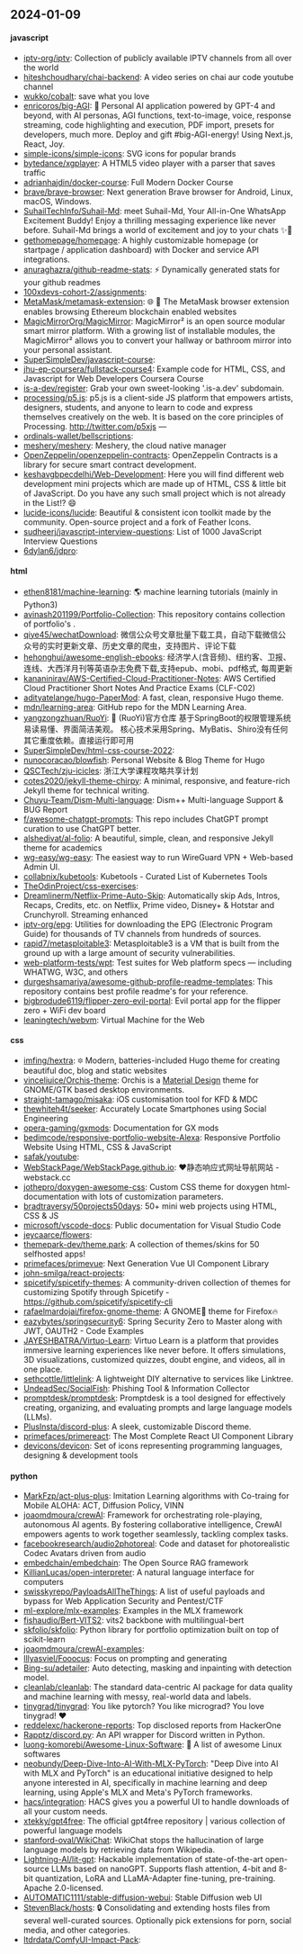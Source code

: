 ## 2024-01-09

#### javascript
* [iptv-org/iptv](https://github.com/iptv-org/iptv): Collection of publicly available IPTV channels from all over the world
* [hiteshchoudhary/chai-backend](https://github.com/hiteshchoudhary/chai-backend): A video series on chai aur code youtube channel
* [wukko/cobalt](https://github.com/wukko/cobalt): save what you love
* [enricoros/big-AGI](https://github.com/enricoros/big-AGI): 💬 Personal AI application powered by GPT-4 and beyond, with AI personas, AGI functions, text-to-image, voice, response streaming, code highlighting and execution, PDF import, presets for developers, much more. Deploy and gift #big-AGI-energy! Using Next.js, React, Joy.
* [simple-icons/simple-icons](https://github.com/simple-icons/simple-icons): SVG icons for popular brands
* [bytedance/xgplayer](https://github.com/bytedance/xgplayer): A HTML5 video player with a parser that saves traffic
* [adrianhajdin/docker-course](https://github.com/adrianhajdin/docker-course): Full Modern Docker Course
* [brave/brave-browser](https://github.com/brave/brave-browser): Next generation Brave browser for Android, Linux, macOS, Windows.
* [SuhailTechInfo/Suhail-Md](https://github.com/SuhailTechInfo/Suhail-Md): meet Suhail-Md, Your All-in-One WhatsApp Excitement Buddy! Enjoy a thrilling messaging experience like never before. Suhail-Md brings a world of excitement and joy to your chats ✨🤖
* [gethomepage/homepage](https://github.com/gethomepage/homepage): A highly customizable homepage (or startpage / application dashboard) with Docker and service API integrations.
* [anuraghazra/github-readme-stats](https://github.com/anuraghazra/github-readme-stats): ⚡ Dynamically generated stats for your github readmes
* [100xdevs-cohort-2/assignments](https://github.com/100xdevs-cohort-2/assignments): 
* [MetaMask/metamask-extension](https://github.com/MetaMask/metamask-extension): 🌐 🔌 The MetaMask browser extension enables browsing Ethereum blockchain enabled websites
* [MagicMirrorOrg/MagicMirror](https://github.com/MagicMirrorOrg/MagicMirror): MagicMirror² is an open source modular smart mirror platform. With a growing list of installable modules, the MagicMirror² allows you to convert your hallway or bathroom mirror into your personal assistant.
* [SuperSimpleDev/javascript-course](https://github.com/SuperSimpleDev/javascript-course): 
* [jhu-ep-coursera/fullstack-course4](https://github.com/jhu-ep-coursera/fullstack-course4): Example code for HTML, CSS, and Javascript for Web Developers Coursera Course
* [is-a-dev/register](https://github.com/is-a-dev/register): Grab your own sweet-looking '.is-a.dev' subdomain.
* [processing/p5.js](https://github.com/processing/p5.js): p5.js is a client-side JS platform that empowers artists, designers, students, and anyone to learn to code and express themselves creatively on the web. It is based on the core principles of Processing. http://twitter.com/p5xjs —
* [ordinals-wallet/bellscriptions](https://github.com/ordinals-wallet/bellscriptions): 
* [meshery/meshery](https://github.com/meshery/meshery): Meshery, the cloud native manager
* [OpenZeppelin/openzeppelin-contracts](https://github.com/OpenZeppelin/openzeppelin-contracts): OpenZeppelin Contracts is a library for secure smart contract development.
* [keshavgbpecdelhi/Web-Development](https://github.com/keshavgbpecdelhi/Web-Development): Here you will find different web development mini projects which are made up of HTML, CSS & little bit of JavaScript. Do you have any such small project which is not already in the List!? 😄
* [lucide-icons/lucide](https://github.com/lucide-icons/lucide): Beautiful & consistent icon toolkit made by the community. Open-source project and a fork of Feather Icons.
* [sudheerj/javascript-interview-questions](https://github.com/sudheerj/javascript-interview-questions): List of 1000 JavaScript Interview Questions
* [6dylan6/jdpro](https://github.com/6dylan6/jdpro): 

#### html
* [ethen8181/machine-learning](https://github.com/ethen8181/machine-learning): 🌎 machine learning tutorials (mainly in Python3)
* [avinash201199/Portfolio-Collection](https://github.com/avinash201199/Portfolio-Collection): This repository contains collection of portfolio's .
* [qiye45/wechatDownload](https://github.com/qiye45/wechatDownload): 微信公众号文章批量下载工具，自动下载微信公众号的实时更新文章、历史文章的爬虫，支持图片、评论下载
* [hehonghui/awesome-english-ebooks](https://github.com/hehonghui/awesome-english-ebooks): 经济学人(含音频)、纽约客、卫报、连线、大西洋月刊等英语杂志免费下载,支持epub、mobi、pdf格式, 每周更新
* [kananinirav/AWS-Certified-Cloud-Practitioner-Notes](https://github.com/kananinirav/AWS-Certified-Cloud-Practitioner-Notes): AWS Certified Cloud Practitioner Short Notes And Practice Exams (CLF-C02)
* [adityatelange/hugo-PaperMod](https://github.com/adityatelange/hugo-PaperMod): A fast, clean, responsive Hugo theme.
* [mdn/learning-area](https://github.com/mdn/learning-area): GitHub repo for the MDN Learning Area.
* [yangzongzhuan/RuoYi](https://github.com/yangzongzhuan/RuoYi): 🎉 (RuoYi)官方仓库 基于SpringBoot的权限管理系统 易读易懂、界面简洁美观。 核心技术采用Spring、MyBatis、Shiro没有任何其它重度依赖。直接运行即可用
* [SuperSimpleDev/html-css-course-2022](https://github.com/SuperSimpleDev/html-css-course-2022): 
* [nunocoracao/blowfish](https://github.com/nunocoracao/blowfish): Personal Website & Blog Theme for Hugo
* [QSCTech/zju-icicles](https://github.com/QSCTech/zju-icicles): 浙江大学课程攻略共享计划
* [cotes2020/jekyll-theme-chirpy](https://github.com/cotes2020/jekyll-theme-chirpy): A minimal, responsive, and feature-rich Jekyll theme for technical writing.
* [Chuyu-Team/Dism-Multi-language](https://github.com/Chuyu-Team/Dism-Multi-language): Dism++ Multi-language Support & BUG Report
* [f/awesome-chatgpt-prompts](https://github.com/f/awesome-chatgpt-prompts): This repo includes ChatGPT prompt curation to use ChatGPT better.
* [alshedivat/al-folio](https://github.com/alshedivat/al-folio): A beautiful, simple, clean, and responsive Jekyll theme for academics
* [wg-easy/wg-easy](https://github.com/wg-easy/wg-easy): The easiest way to run WireGuard VPN + Web-based Admin UI.
* [collabnix/kubetools](https://github.com/collabnix/kubetools): Kubetools - Curated List of Kubernetes Tools
* [TheOdinProject/css-exercises](https://github.com/TheOdinProject/css-exercises): 
* [Dreamlinerm/Netflix-Prime-Auto-Skip](https://github.com/Dreamlinerm/Netflix-Prime-Auto-Skip): Automatically skip Ads, Intros, Recaps, Credits, etc. on Netflix, Prime video, Disney+ & Hotstar and Crunchyroll. Streaming enhanced
* [iptv-org/epg](https://github.com/iptv-org/epg): Utilities for downloading the EPG (Electronic Program Guide) for thousands of TV channels from hundreds of sources.
* [rapid7/metasploitable3](https://github.com/rapid7/metasploitable3): Metasploitable3 is a VM that is built from the ground up with a large amount of security vulnerabilities.
* [web-platform-tests/wpt](https://github.com/web-platform-tests/wpt): Test suites for Web platform specs — including WHATWG, W3C, and others
* [durgeshsamariya/awesome-github-profile-readme-templates](https://github.com/durgeshsamariya/awesome-github-profile-readme-templates): This repository contains best profile readme's for your reference.
* [bigbrodude6119/flipper-zero-evil-portal](https://github.com/bigbrodude6119/flipper-zero-evil-portal): Evil portal app for the flipper zero + WiFi dev board
* [leaningtech/webvm](https://github.com/leaningtech/webvm): Virtual Machine for the Web

#### css
* [imfing/hextra](https://github.com/imfing/hextra): 🔯 Modern, batteries-included Hugo theme for creating beautiful doc, blog and static websites
* [vinceliuice/Orchis-theme](https://github.com/vinceliuice/Orchis-theme): Orchis is a [Material Design](https://material.io) theme for GNOME/GTK based desktop environments.
* [straight-tamago/misaka](https://github.com/straight-tamago/misaka): iOS customisation tool for KFD & MDC
* [thewhiteh4t/seeker](https://github.com/thewhiteh4t/seeker): Accurately Locate Smartphones using Social Engineering
* [opera-gaming/gxmods](https://github.com/opera-gaming/gxmods): Documentation for GX mods
* [bedimcode/responsive-portfolio-website-Alexa](https://github.com/bedimcode/responsive-portfolio-website-Alexa): Responsive Portfolio Website Using HTML, CSS & JavaScript
* [safak/youtube](https://github.com/safak/youtube): 
* [WebStackPage/WebStackPage.github.io](https://github.com/WebStackPage/WebStackPage.github.io): ❤️静态响应式网址导航网站 - webstack.cc
* [jothepro/doxygen-awesome-css](https://github.com/jothepro/doxygen-awesome-css): Custom CSS theme for doxygen html-documentation with lots of customization parameters.
* [bradtraversy/50projects50days](https://github.com/bradtraversy/50projects50days): 50+ mini web projects using HTML, CSS & JS
* [microsoft/vscode-docs](https://github.com/microsoft/vscode-docs): Public documentation for Visual Studio Code
* [jeycaarce/flowers](https://github.com/jeycaarce/flowers): 
* [themepark-dev/theme.park](https://github.com/themepark-dev/theme.park): A collection of themes/skins for 50 selfhosted apps!
* [primefaces/primevue](https://github.com/primefaces/primevue): Next Generation Vue UI Component Library
* [john-smilga/react-projects](https://github.com/john-smilga/react-projects): 
* [spicetify/spicetify-themes](https://github.com/spicetify/spicetify-themes): A community-driven collection of themes for customizing Spotify through Spicetify - https://github.com/spicetify/spicetify-cli
* [rafaelmardojai/firefox-gnome-theme](https://github.com/rafaelmardojai/firefox-gnome-theme): A GNOME👣 theme for Firefox🔥
* [eazybytes/springsecurity6](https://github.com/eazybytes/springsecurity6): Spring Security Zero to Master along with JWT, OAUTH2 - Code Examples
* [JAYESHBATRA/Virtuo-Learn](https://github.com/JAYESHBATRA/Virtuo-Learn): Virtuo Learn is a platform that provides immersive learning experiences like never before. It offers simulations, 3D visualizations, customized quizzes, doubt engine, and videos, all in one place.
* [sethcottle/littlelink](https://github.com/sethcottle/littlelink): A lightweight DIY alternative to services like Linktree.
* [UndeadSec/SocialFish](https://github.com/UndeadSec/SocialFish): Phishing Tool & Information Collector
* [promptdesk/promptdesk](https://github.com/promptdesk/promptdesk): Promptdesk is a tool designed for effectively creating, organizing, and evaluating prompts and large language models (LLMs).
* [PlusInsta/discord-plus](https://github.com/PlusInsta/discord-plus): A sleek, customizable Discord theme.
* [primefaces/primereact](https://github.com/primefaces/primereact): The Most Complete React UI Component Library
* [devicons/devicon](https://github.com/devicons/devicon): Set of icons representing programming languages, designing & development tools

#### python
* [MarkFzp/act-plus-plus](https://github.com/MarkFzp/act-plus-plus): Imitation Learning algorithms with Co-traing for Mobile ALOHA: ACT, Diffusion Policy, VINN
* [joaomdmoura/crewAI](https://github.com/joaomdmoura/crewAI): Framework for orchestrating role-playing, autonomous AI agents. By fostering collaborative intelligence, CrewAI empowers agents to work together seamlessly, tackling complex tasks.
* [facebookresearch/audio2photoreal](https://github.com/facebookresearch/audio2photoreal): Code and dataset for photorealistic Codec Avatars driven from audio
* [embedchain/embedchain](https://github.com/embedchain/embedchain): The Open Source RAG framework
* [KillianLucas/open-interpreter](https://github.com/KillianLucas/open-interpreter): A natural language interface for computers
* [swisskyrepo/PayloadsAllTheThings](https://github.com/swisskyrepo/PayloadsAllTheThings): A list of useful payloads and bypass for Web Application Security and Pentest/CTF
* [ml-explore/mlx-examples](https://github.com/ml-explore/mlx-examples): Examples in the MLX framework
* [fishaudio/Bert-VITS2](https://github.com/fishaudio/Bert-VITS2): vits2 backbone with multilingual-bert
* [skfolio/skfolio](https://github.com/skfolio/skfolio): Python library for portfolio optimization built on top of scikit-learn
* [joaomdmoura/crewAI-examples](https://github.com/joaomdmoura/crewAI-examples): 
* [lllyasviel/Fooocus](https://github.com/lllyasviel/Fooocus): Focus on prompting and generating
* [Bing-su/adetailer](https://github.com/Bing-su/adetailer): Auto detecting, masking and inpainting with detection model.
* [cleanlab/cleanlab](https://github.com/cleanlab/cleanlab): The standard data-centric AI package for data quality and machine learning with messy, real-world data and labels.
* [tinygrad/tinygrad](https://github.com/tinygrad/tinygrad): You like pytorch? You like micrograd? You love tinygrad! ❤️
* [reddelexc/hackerone-reports](https://github.com/reddelexc/hackerone-reports): Top disclosed reports from HackerOne
* [Rapptz/discord.py](https://github.com/Rapptz/discord.py): An API wrapper for Discord written in Python.
* [luong-komorebi/Awesome-Linux-Software](https://github.com/luong-komorebi/Awesome-Linux-Software): 🐧 A list of awesome Linux softwares
* [neobundy/Deep-Dive-Into-AI-With-MLX-PyTorch](https://github.com/neobundy/Deep-Dive-Into-AI-With-MLX-PyTorch): "Deep Dive into AI with MLX and PyTorch" is an educational initiative designed to help anyone interested in AI, specifically in machine learning and deep learning, using Apple's MLX and Meta's PyTorch frameworks.
* [hacs/integration](https://github.com/hacs/integration): HACS gives you a powerful UI to handle downloads of all your custom needs.
* [xtekky/gpt4free](https://github.com/xtekky/gpt4free): The official gpt4free repository | various collection of powerful language models
* [stanford-oval/WikiChat](https://github.com/stanford-oval/WikiChat): WikiChat stops the hallucination of large language models by retrieving data from Wikipedia.
* [Lightning-AI/lit-gpt](https://github.com/Lightning-AI/lit-gpt): Hackable implementation of state-of-the-art open-source LLMs based on nanoGPT. Supports flash attention, 4-bit and 8-bit quantization, LoRA and LLaMA-Adapter fine-tuning, pre-training. Apache 2.0-licensed.
* [AUTOMATIC1111/stable-diffusion-webui](https://github.com/AUTOMATIC1111/stable-diffusion-webui): Stable Diffusion web UI
* [StevenBlack/hosts](https://github.com/StevenBlack/hosts): 🔒 Consolidating and extending hosts files from several well-curated sources. Optionally pick extensions for porn, social media, and other categories.
* [ltdrdata/ComfyUI-Impact-Pack](https://github.com/ltdrdata/ComfyUI-Impact-Pack): 
